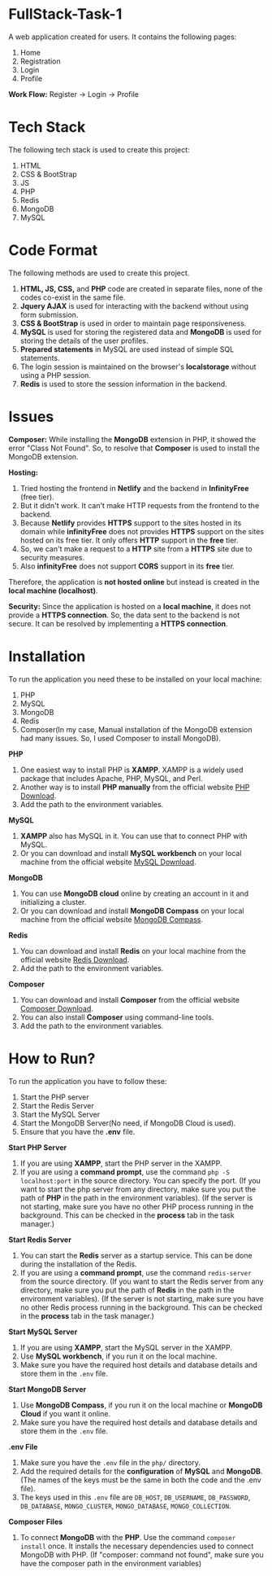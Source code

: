 # FullStack-Task-1
A web application created for users.
It contains the following pages:
1. Home
2. Registration
3. Login
4. Profile

**Work Flow:**  Register -> Login -> Profile

# Tech Stack
The following tech stack is used to create this project:
1. HTML
2. CSS & BootStrap
3. JS
4. PHP
5. Redis
6. MongoDB
7. MySQL

# Code Format
The following methods are used to create this project.
1. **HTML, JS, CSS,** and **PHP** code are created in separate files, none of the codes co-exist in the same file.
2. **Jquery AJAX** is used for interacting with the backend without using form submission.
3. **CSS & BootStrap** is used in order to maintain page responsiveness.
4. **MySQL** is used for storing the registered data and **MongoDB** is used for storing the details of the user profiles.
5. **Prepared statements** in MySQL are used instead of simple SQL statements.
6. The login session is maintained on the browser's **localstorage** without using a PHP session.
7. **Redis** is used to store the session information in the backend.

# Issues

**Composer:**
 While installing the **MongoDB** extension in PHP, it showed the error "Class Not Found".
So, to resolve that **Composer** is used to install the MongoDB extension.

**Hosting:**
1. Tried hosting the frontend in **Netlify** and the backend in **InfinityFree** (free tier).
2. But it didn't work. It can't make HTTP requests from the frontend to the backend.
3. Because **Netlify** provides **HTTPS** support to the sites hosted in its domain while **infinityFree** does not provides **HTTPS** support on the sites hosted on its free tier. It only offers **HTTP**
support in the **free** tier.
4. So, we can't make a request to a **HTTP** site from a **HTTPS** site due to security measures.
5. Also **infinityFree** does not support **CORS** support in its **free** tier.

Therefore, the application is **not hosted online** but instead is created in the **local machine (localhost)**.

**Security:**
 Since the application is hosted on a **local machine**, it does not provide a **HTTPS connection**. So, the data sent to the backend is not secure. It can be resolved by implementing a **HTTPS connection**.

 # Installation
 To run the application you need these to be installed on your local machine:
 1. PHP
 2. MySQL
 3. MongoDB
 4. Redis
 5. Composer(In my case, Manual installation of the MongoDB extension had many issues. So, I used Composer to install MongoDB).

**PHP**
1. One easiest way to install PHP is **XAMPP**. XAMPP is a widely used package that includes Apache, PHP, MySQL, and Perl.
2. Another way is to install **PHP manually** from the official website [PHP Download](https://windows.php.net/download/).
3. Add the path to the environment variables.

**MySQL**
1. **XAMPP** also has MySQL in it. You can use that to connect PHP with MySQL.
2. Or you can download and install **MySQL workbench** on your local machine from the official website [MySQL Download](https://dev.mysql.com/downloads/).

**MongoDB**
1. You can use **MongoDB cloud** online by creating an account in it and initializing a cluster.
2. Or you can download and install **MongoDB Compass** on your local machine from the official website [MongoDB Compass](https://www.mongodb.com/products/compass).

**Redis**
1. You can download and install **Redis** on your local machine from the official website [Redis Download](https://redis.io/).
2. Add the path to the environment variables.

**Composer**
1. You can download and install **Composer** from the official website [Composer Download](https://getcomposer.org/download/).
2. You can also install **Composer** using command-line tools.
3. Add the path to the environment variables.

# How to Run?
To run the application you have to follow these:
1. Start the PHP server
2. Start the Redis Server
3. Start the MySQL Server
4. Start the MongoDB Server(No need, if MongoDB Cloud is used).
5. Ensure that you have the **.env** file.

**Start PHP Server**
1. If you are using **XAMPP**, start the PHP server in the XAMPP.
2. If you are using a **command prompt**, use the command `php -S localhost:port` in the source directory. You can specify the port. (If you want to start the php server from any directory, make sure you put the path of **PHP** in the path in the environment variables). (If the server is not starting, make sure you have no other PHP process running in the background. This can be checked in the **process** tab in the task manager.)

**Start Redis Server**
1. You can start the **Redis** server as a startup service. This can be done during the installation of the Redis.
2. If you are using a **command prompt**, use the command `redis-server` from the source directory. (If you want to start the Redis server from any directory, make sure you put the path of **Redis** in the path in the environment variables). (If the server is not starting, make sure you have no other Redis process running in the background. This can be checked in the **process** tab in the task manager.)

**Start MySQL Server**
1. If you are using **XAMPP**, start the MySQL server in the XAMPP.
2. Use **MySQL workbench**, if you run it on the local machine.
3. Make sure you have the required host details and database details and store them in the `.env` file. 

**Start MongoDB Server**
1. Use **MongoDB Compass**, if you run it on the local machine or **MongoDB Cloud** if you want it online.
2. Make sure you have the required host details and database details and store them in the `.env` file.

**.env File**
1. Make sure you have the `.env` file in the `php/` directory.
2. Add the required details for the **configuration** of **MySQL** and **MongoDB**. (The names of the keys must be the same in both the code and the .env file).
3. The keys used in this `.env` file are `DB_HOST`, `DB_USERNAME`, `DB_PASSWORD`, `DB_DATABASE`, `MONGO_CLUSTER`, `MONGO_DATABASE`, `MONGO_COLLECTION`.

**Composer Files**
1. To connect **MongoDB** with the **PHP**. Use the command `composer install` once. It installs the necessary dependencies used to connect MongoDB with PHP. (If "composer: command not found", make sure you have the composer path in the environment variables)
